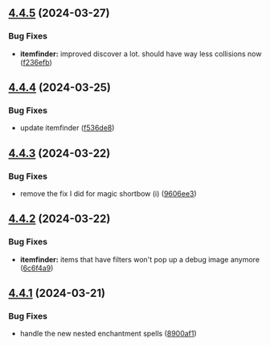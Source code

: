 ## [4.4.5](https://github.com/Torwent/SRL-T/compare/v4.4.4...v4.4.5) (2024-03-27)


### Bug Fixes

* **itemfinder:** improved discover a lot. should have way less collisions now ([f236efb](https://github.com/Torwent/SRL-T/commit/f236efb6f46b7e7dec32b7ecb403e717edc90fa5))



## [4.4.4](https://github.com/Torwent/SRL-T/compare/v4.4.3...v4.4.4) (2024-03-25)


### Bug Fixes

* update itemfinder ([f536de8](https://github.com/Torwent/SRL-T/commit/f536de83abd2e99fe0c428309ffd93b9efa9c7e7))



## [4.4.3](https://github.com/Torwent/SRL-T/compare/v4.4.2...v4.4.3) (2024-03-22)


### Bug Fixes

* remove the fix I did for magic shortbow (i) ([9606ee3](https://github.com/Torwent/SRL-T/commit/9606ee3bf46feaa329bca79b6d701bf4cda6ccda))



## [4.4.2](https://github.com/Torwent/SRL-T/compare/v4.4.1...v4.4.2) (2024-03-22)


### Bug Fixes

* **itemfinder:** items that have filters won't pop up a debug image anymore ([6c6f4a9](https://github.com/Torwent/SRL-T/commit/6c6f4a97ab2b6cc6023260c5a6c1e2d911364aab))



## [4.4.1](https://github.com/Torwent/SRL-T/compare/v4.4.0...v4.4.1) (2024-03-21)


### Bug Fixes

* handle the new nested enchantment spells ([8900af1](https://github.com/Torwent/SRL-T/commit/8900af199902d2347560c4c12a49848f6c2ebd2f))



